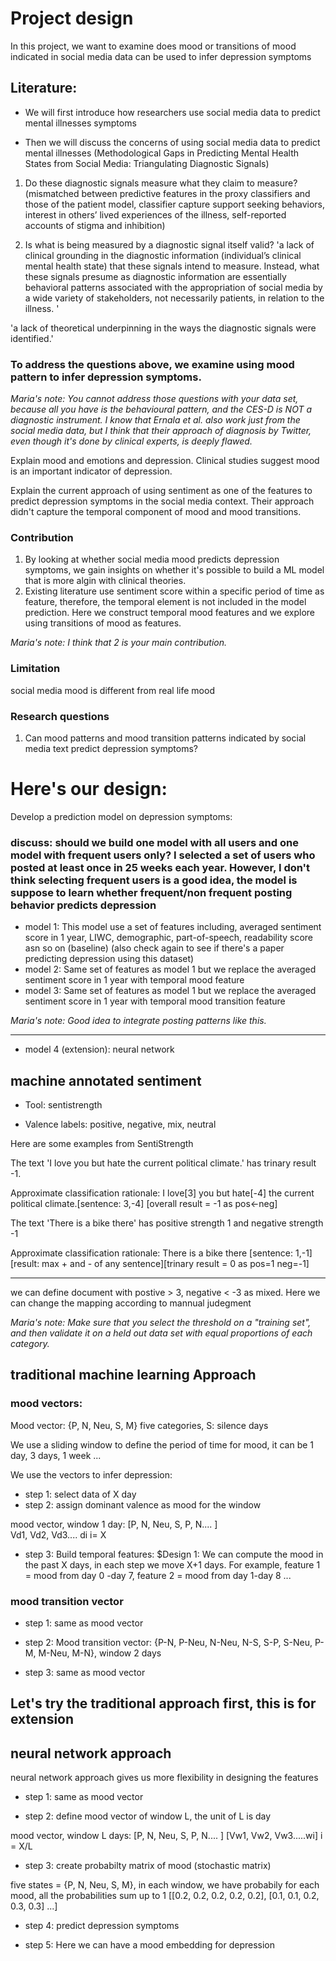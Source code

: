 # Project design

In this project, we want to examine does mood or transitions of mood indicated in social media data can be used to infer depression symptoms


## Literature:

* We will first introduce how researchers use social media data to predict mental illnesses symptoms

* Then we will discuss the concerns of using social media data to predict mental illnesses (Methodological Gaps in Predicting Mental Health States from Social Media: Triangulating Diagnostic Signals)

1. Do these diagnostic signals measure what they claim to measure? (mismatched between predictive features in the proxy classifiers and those of the patient model, classifier capture support seeking behaviors, interest in others’ lived experiences of the illness, self-reported accounts of stigma and inhibition)

2. Is what is being measured by a diagnostic signal itself valid?
'a lack of clinical grounding in the diagnostic information (individual’s clinical mental health state) that these signals intend to measure. Instead, what these signals presume as diagnostic information are essentially behavioral patterns associated with the appropriation of social media by a wide variety of stakeholders, not necessarily patients, in relation to the illness. '

'a lack of theoretical underpinning in the ways the diagnostic signals were identified.'


### To address the questions above, we examine using mood pattern to infer depression symptoms. 

*Maria's note: You cannot address those questions with your data set, because all you have is the behavioural pattern, and the CES-D is NOT a diagnostic instrument. I know that Ernala et al. also work just from the social media data, but I think that their approach of diagnosis by Twitter, even though it's done by clinical experts, is deeply flawed.* 

Explain mood and emotions and depression.  Clinical studies suggest mood is an important indicator of depression. 

Explain the current approach of using sentiment as one of the features to predict depression symptoms in the social media context. Their approach didn't capture the temporal component of mood and mood transitions.

### Contribution 
1. By looking at whether social media mood predicts depression symptoms, we gain insights on whether it's possible to build a ML model that is more algin with clinical theories. 
2. Existing literature use sentiment score within a specific period of time as feature, therefore, the temporal element is not included in the model prediction. Here we construct temporal mood features and we explore using transitions of mood as features.

*Maria's note: I think that 2 is your main contribution.*

### Limitation 
social media mood is different from real life mood

### Research questions
1. Can mood patterns and mood transition patterns indicated by social media text predict depression symptoms?


# Here's our design:


Develop a prediction model on depression symptoms:
### discuss: should we build one model with all users and one model with frequent users only? I selected a set of users who posted at least once in 25 weeks each year. However, I don't think selecting frequent users is a good idea, the model is suppose to learn whether frequent/non frequent posting behavior predicts depression

* model 1: This model use a set of features including, averaged sentiment score in 1 year, LIWC, demographic, part-of-speech, readability score asn so on (baseline) (also check again to see if there's a paper predicting depression using this dataset)
* model 2: Same set of features as model 1 but we replace the averaged sentiment score in 1 year with temporal mood feature
* model 3: Same set of features as model 1 but we replace the averaged sentiment score in 1 year with temporal mood transition feature

*Maria's note: Good idea to integrate posting patterns like this.*

-------------------------------------
* model 4 (extension): neural network

## machine annotated sentiment

* Tool: sentistrength

* Valence labels: positive, negative, mix, neutral

Here are some examples from SentiStrength

The text 'I love you but hate the current political climate.'
has trinary result -1.

Approximate classification rationale: I love[3] you but hate[-4] the current political climate.[sentence: 3,-4] [overall result = -1 as pos<-neg] 


The text 'There is a bike there'
has positive strength 1 and negative strength -1

Approximate classification rationale: There is a bike there [sentence: 1,-1] [result: max + and - of any sentence][trinary result = 0 as pos=1 neg=-1] 

---------------------------------
we can define document with postive > 3, negative < -3 as mixed. Here we can change the mapping according to mannual judegment

*Maria's note: Make sure that you select the threshold on a "training set", and then validate it on a held out data set with equal proportions of each category.*

## traditional machine learning Approach

### mood vectors: 
Mood vector:  {P, N, Neu, S, M}  five categories, S: silence days

We use a sliding window to define the period of time for mood, it can be 1 day, 3 days, 1 week ...

We use the vectors to infer depression:

* step 1:  select data of X day   
* step 2: assign dominant valence as mood for the window 

mood vector, window 1 day:
[P, N, Neu, S, P, N.... ]  
Vd1, Vd2, Vd3.... di    i= X


* step 3: Build temporal features:
$Design 1: We can compute the mood in the past X days, in each step we move X+1 days. For example, feature 1 = mood from day 0 -day 7, feature 2 = mood from day 1-day 8 ...


### mood transition vector
* step 1: same as mood vector

* step 2: 
Mood transition vector: {P-N, P-Neu, N-Neu, N-S, S-P, S-Neu, P-M, M-Neu, M-N}, window 2 days

* step 3: same as mood vector 

Let's try the traditional approach first, this is for extension
------------------------------


## neural network approach
neural network approach gives us more flexibility in designing the features

* step 1: same as mood vector


* step 2: define mood vector of window L, the unit of L is day 

mood vector, window L days: 
[P, N, Neu, S, P, N.... ] 
[Vw1, Vw2, Vw3.....wi]    i = X/L



* step 3: create probabilty matrix of mood (stochastic matrix)

five states =  {P, N, Neu, S, M}, in each window, we have probabily for each mood, all the probabilities sum up to 1
[[0.2, 0.2, 0.2, 0.2, 0.2], [0.1, 0.1, 0.2, 0.3, 0.3] ...] 


* step 4: predict depression symptoms

* step 5: Here we can have a mood embedding for depression 
















